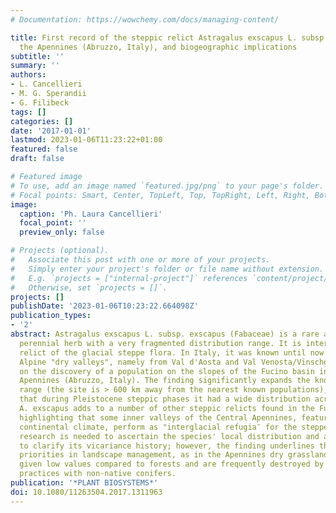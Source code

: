 ```yaml
---
# Documentation: https://wowchemy.com/docs/managing-content/

title: First record of the steppic relict Astragalus exscapus L. subsp exscapus in
  the Apennines (Abruzzo, Italy), and biogeographic implications
subtitle: ''
summary: ''
authors:
- L. Cancellieri
- M. G. Sperandii
- G. Filibeck
tags: []
categories: []
date: '2017-01-01'
lastmod: 2023-01-06T11:23:22+01:00
featured: false
draft: false

# Featured image
# To use, add an image named `featured.jpg/png` to your page's folder.
# Focal points: Smart, Center, TopLeft, Top, TopRight, Left, Right, BottomLeft, Bottom, BottomRight.
image:
  caption: 'Ph. Laura Cancellieri'
  focal_point: ''
  preview_only: false

# Projects (optional).
#   Associate this post with one or more of your projects.
#   Simply enter your project's folder or file name without extension.
#   E.g. `projects = ["internal-project"]` references `content/project/deep-learning/index.md`.
#   Otherwise, set `projects = []`.
projects: []
publishDate: '2023-01-06T10:23:22.664098Z'
publication_types:
- '2'
abstract: Astragalus exscapus L. subsp. exscapus (Fabaceae) is a rare and declining
  perennial herb with a very fragmented distribution range. It is interpreted as a
  relict of the glacial steppe flora. In Italy, it was known until now only from the
  Alpine "dry valleys", namely from Val d'Aosta and Val Venosta/Vinschgau. We report
  on the discovery of a population on the slopes of the Fucino basin in the Central
  Apennines (Abruzzo, Italy). The finding significantly expands the known species
  range (the site is > 600 km away from the nearest known populations), suggesting
  that during Pleistocene steppic phases it had a wide distribution across Europe.
  A. exscapus adds to a number of other steppic relicts found in the Fucino basin,
  highlighting that some inner valleys of the Central Apennines, featuring a relatively
  continental climate, perform as "interglacial refugia″ for the steppe flora. Further
  research is needed to ascertain the species' local distribution and abundance, and
  to clarify its vicariance history; however, the finding underlines the need to re-evaluate
  priorities in landscape management, as in the Apennines dry grasslands are often
  given low values compared to forests and are frequently destroyed by afforestation
  practices with non-native conifers.
publication: '*PLANT BIOSYSTEMS*'
doi: 10.1080/11263504.2017.1311963
---
```

